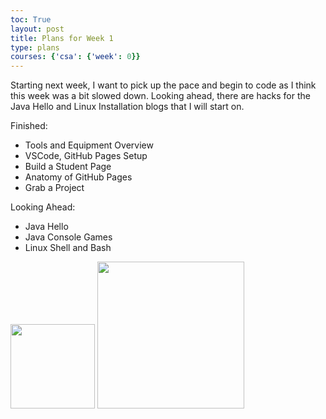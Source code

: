```yaml
---
toc: True
layout: post
title: Plans for Week 1
type: plans
courses: {'csa': {'week': 0}}
---
```


Starting next week, I want to pick up the pace and begin to code as I think this week was a bit slowed down. Looking ahead, there are hacks for the Java Hello and Linux Installation blogs that I will start on.

Finished:

- Tools and Equipment Overview
- VSCode, GitHub Pages Setup
- Build a Student Page
- Anatomy of GitHub Pages
- Grab a Project

Looking Ahead:

- Java Hello
- Java Console Games
- Linux Shell and Bash

<html>
<img src="https://github.com/Emaad-Mir/emaad-github-pages1/assets/109186517/99050f1f-cbfa-493f-ba87-7f5a19184bbc" height="135px">
<img src="https://github.com/Emaad-Mir/emaad-github-pages1/assets/109186517/9c84642d-5fde-462c-aa16-73ace23aa1d9" height="235px">
</html>